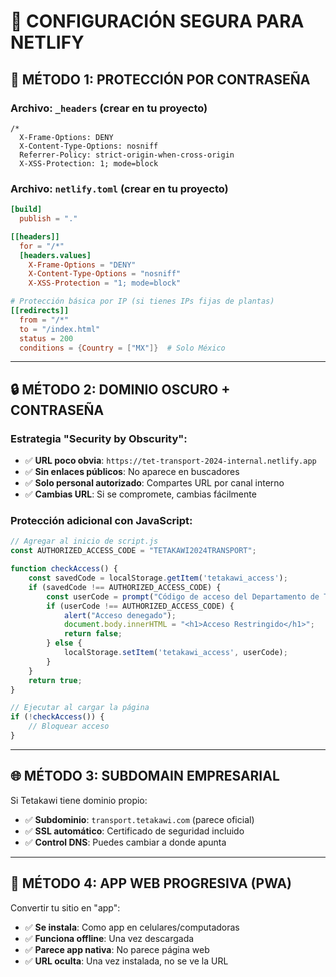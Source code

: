# 🔐 CONFIGURACIÓN SEGURA PARA NETLIFY

## 🎯 **MÉTODO 1: PROTECCIÓN POR CONTRASEÑA**

### Archivo: `_headers` (crear en tu proyecto)
```
/*
  X-Frame-Options: DENY
  X-Content-Type-Options: nosniff
  Referrer-Policy: strict-origin-when-cross-origin
  X-XSS-Protection: 1; mode=block
```

### Archivo: `netlify.toml` (crear en tu proyecto)
```toml
[build]
  publish = "."

[[headers]]
  for = "/*"
  [headers.values]
    X-Frame-Options = "DENY"
    X-Content-Type-Options = "nosniff"
    X-XSS-Protection = "1; mode=block"

# Protección básica por IP (si tienes IPs fijas de plantas)
[[redirects]]
  from = "/*"
  to = "/index.html"
  status = 200
  conditions = {Country = ["MX"]}  # Solo México
```

---

## 🔒 **MÉTODO 2: DOMINIO OSCURO + CONTRASEÑA**

### **Estrategia "Security by Obscurity":**
- ✅ **URL poco obvia**: `https://tet-transport-2024-internal.netlify.app`
- ✅ **Sin enlaces públicos**: No aparece en buscadores
- ✅ **Solo personal autorizado**: Compartes URL por canal interno
- ✅ **Cambias URL**: Si se compromete, cambias fácilmente

### **Protección adicional con JavaScript:**
```javascript
// Agregar al inicio de script.js
const AUTHORIZED_ACCESS_CODE = "TETAKAWI2024TRANSPORT";

function checkAccess() {
    const savedCode = localStorage.getItem('tetakawi_access');
    if (savedCode !== AUTHORIZED_ACCESS_CODE) {
        const userCode = prompt("Código de acceso del Departamento de Transporte:");
        if (userCode !== AUTHORIZED_ACCESS_CODE) {
            alert("Acceso denegado");
            document.body.innerHTML = "<h1>Acceso Restringido</h1>";
            return false;
        } else {
            localStorage.setItem('tetakawi_access', userCode);
        }
    }
    return true;
}

// Ejecutar al cargar la página
if (!checkAccess()) {
    // Bloquear acceso
}
```

---

## 🌐 **MÉTODO 3: SUBDOMAIN EMPRESARIAL**

Si Tetakawi tiene dominio propio:
- ✅ **Subdominio**: `transport.tetakawi.com` (parece oficial)
- ✅ **SSL automático**: Certificado de seguridad incluido
- ✅ **Control DNS**: Puedes cambiar a donde apunta

---

## 📱 **MÉTODO 4: APP WEB PROGRESIVA (PWA)**

Convertir tu sitio en "app":
- ✅ **Se instala**: Como app en celulares/computadoras
- ✅ **Funciona offline**: Una vez descargada
- ✅ **Parece app nativa**: No parece página web
- ✅ **URL oculta**: Una vez instalada, no se ve la URL